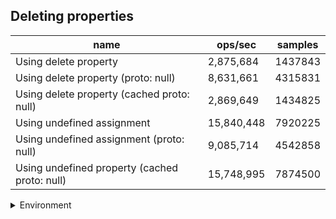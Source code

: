 ## Deleting properties

|name|ops/sec|samples|
|-|-|-|
|Using delete property|2,875,684|1437843|
|Using delete property (proto: null)|8,631,661|4315831|
|Using delete property (cached proto: null)|2,869,649|1434825|
|Using undefined assignment|15,840,448|7920225|
|Using undefined assignment (proto: null)|9,085,714|4542858|
|Using undefined property (cached proto: null)|15,748,995|7874500|


<details>
<summary>Environment</summary>

* __Machine:__ linux x64 | 4 vCPUs | 15.2GB Mem
* __Run:__ Thu May 09 2024 21:18:41 GMT+0000 (Coordinated Universal Time)
</details>

<!--
{"environment":{"platform":"linux","arch":"x64","cpus":4,"totalMemory":15.245216369628906},"benchmarks":[{"name":"Using delete property","opsSec":2875684.0638189805,"samples":1437843},{"name":"Using delete property (proto: null)","opsSec":8631661.419658538,"samples":4315831},{"name":"Using delete property (cached proto: null)","opsSec":2869649.6565427473,"samples":1434825},{"name":"Using undefined assignment","opsSec":15840448.089011496,"samples":7920225},{"name":"Using undefined assignment (proto: null)","opsSec":9085714.838915072,"samples":4542858},{"name":"Using undefined property (cached proto: null)","opsSec":15748995.141220164,"samples":7874500}]}-->

